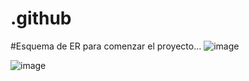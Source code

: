 # .github

#Esquema de ER para comenzar el proyecto...
![image](https://github.com/user-attachments/assets/a7522957-ca48-4fac-875e-d71d608634e3)

![image](https://github.com/user-attachments/assets/e18c5109-814e-4d24-947a-e2139b6ce1a1)

